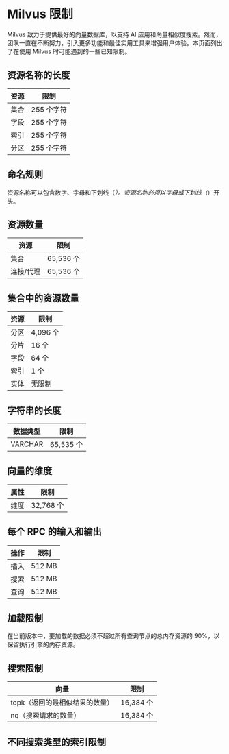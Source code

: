 


# Milvus 限制

Milvus 致力于提供最好的向量数据库，以支持 AI 应用和向量相似度搜索。然而，团队一直在不断努力，引入更多功能和最佳实用工具来增强用户体验。本页面列出了在使用 Milvus 时可能遇到的一些已知限制。

## 资源名称的长度

| 资源      | 限制  |
| ----------- | ----------- |
| 集合      | 255 个字符      |
| 字段   | 255 个字符        |
| 索引   | 255 个字符       |
| 分区   | 255 个字符      |

## 命名规则

资源名称可以包含数字、字母和下划线（_）。资源名称必须以字母或下划线（_）开头。

## 资源数量

| 资源      | 限制 |
| ----------- | ----------- |
| 集合     | 65,536 个       |
| 连接/代理   | 65,536 个        |

## 集合中的资源数量

| 资源     | 限制|
| ----------- | ----------- |
| 分区      | 4,096 个       |
| 分片   | 16 个        |
| 字段   | 64 个        |
| 索引   | 1 个        |
| 实体   | 无限制        |

## 字符串的长度
| 数据类型      | 限制  |
| ----------- | ----------- |
| VARCHAR      | 65,535 个       |

## 向量的维度
| 属性      | 限制 |
| ----------- | ----------- |
| 维度      | 32,768 个       |

## 每个 RPC 的输入和输出
| 操作      | 限制 |
| ----------- | ----------- |
| 插入      | 512 MB    |
| 搜索   | 512 MB     |
| 查询   | 512 MB      |

## 加载限制
在当前版本中，要加载的数据必须不超过所有查询节点的总内存资源的 90%，以保留执行引擎的内存资源。

## 搜索限制
| 向量      | 限制 |
| ----------- | ----------- |
| topk（返回的最相似结果的数量）   | 16,384 个       |
| nq（搜索请求的数量）    | 16,384 个       |

## 不同搜索类型的索引限制

